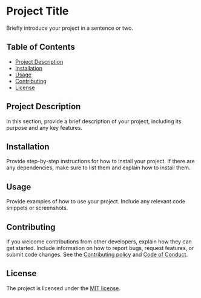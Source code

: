 # Project Title

Briefly introduce your project in a sentence or two.

## Table of Contents

* [Project Description](#project-description)
* [Installation](#installation)
* [Usage](#usage)
* [Contributing](#contributing)
* [License](#license)

## Project Description

In this section, provide a brief description of your project, including its purpose and any key features.

## Installation

Provide step-by-step instructions for how to install your project. If there are any dependencies, make sure to list them and explain how to install them.

## Usage

Provide examples of how to use your project. Include any relevant code snippets or screenshots.

## Contributing

If you welcome contributions from other developers, explain how they can get started. Include information on how to report bugs, request features, or submit code changes. See the [Contributing policy](.github/CONTRIBUTING.md) and [Code of Conduct](.github/CODE_OF_CONDUCT.md).

## License

The project is licensed under the [MIT license](https://opensource.org/license/mit/).
